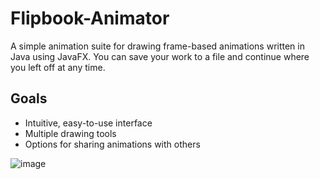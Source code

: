 # Flipbook-Animator

A simple animation suite for drawing frame-based animations written in Java using JavaFX.
You can save your work to a file and continue where you left off at any time.

## Goals
  * Intuitive, easy-to-use interface
  * Multiple drawing tools
  * Options for sharing animations with others

![image](https://user-images.githubusercontent.com/50560574/165098605-c6ebae5b-598b-4841-aa86-f3b8cde8b874.png)
